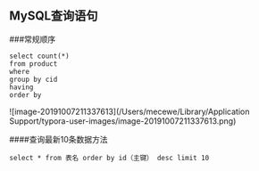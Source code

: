 ## MySQL查询语句

###常规顺序

``````mysql
select count(*)
from product
where
group by cid
having
order by
``````

![image-20191007211337613](/Users/mecewe/Library/Application Support/typora-user-images/image-20191007211337613.png)

####查询最新10条数据方法

```
select * from 表名 order by id（主键） desc limit 10
```

